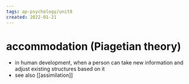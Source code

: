 ```yaml
---
tags: ap-psychology/unit9 
created: 2022-01-21
---
```


# accommodation (Piagetian theory)

- in human development, when a person can take new information and adjust existing structures based on it
- see also [[assimilation]] 
